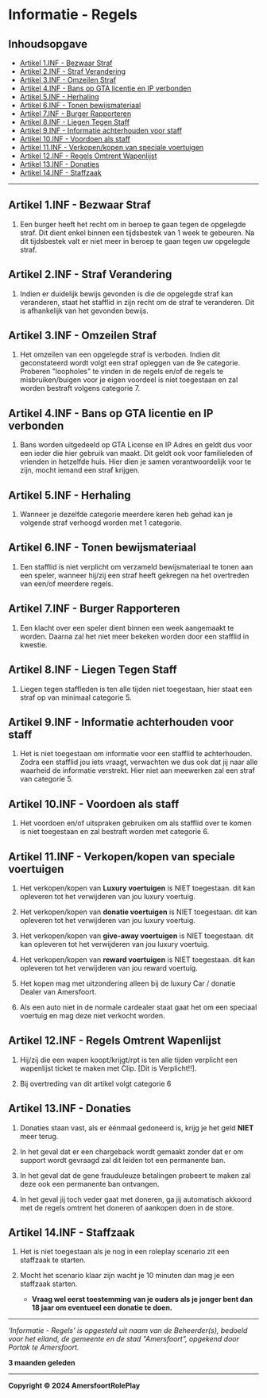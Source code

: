 # Informatie - Regels

## Inhoudsopgave

- [Artikel 1.INF - Bezwaar Straf](#artikel-1inf---bezwaar-straf)
- [Artikel 2.INF - Straf Verandering](#artikel-2inf---straf-verandering)
- [Artikel 3.INF - Omzeilen Straf](#artikel-3inf---omzeilen-straf)
- [Artikel 4.INF - Bans op GTA licentie en IP verbonden](#artikel-4inf---bans-op-gta-licentie-en-ip-verbonden)
- [Artikel 5.INF - Herhaling](#artikel-5inf---herhaling)
- [Artikel 6.INF - Tonen bewijsmateriaal](#artikel-6inf---tonen-bewijsmateriaal)
- [Artikel 7.INF - Burger Rapporteren](#artikel-7inf---burger-rapporteren)
- [Artikel 8.INF - Liegen Tegen Staff](#artikel-8inf---liegen-tegen-staff)
- [Artikel 9.INF - Informatie achterhouden voor staff](#artikel-9inf---informatie-achterhouden-voor-staff)
- [Artikel 10.INF - Voordoen als staff](#artikel-10inf---voordoen-als-staff)
- [Artikel 11.INF - Verkopen/kopen van speciale voertuigen](#artikel-11inf---verkopenkopen-van-speciale-voertuigen)
- [Artikel 12.INF - Regels Omtrent Wapenlijst](#artikel-12inf---regels-omtrent-wapenlijst)
- [Artikel 13.INF - Donaties](#artikel-13inf---donaties)
- [Artikel 14.INF - Staffzaak](#artikel-14inf---staffzaak)

---

## Artikel 1.INF - Bezwaar Straf

1. Een burger heeft het recht om in beroep te gaan tegen de opgelegde straf. Dit dient enkel binnen een tijdsbestek van 1 week te gebeuren. Na dit tijdsbestek valt er niet meer in beroep te gaan tegen uw opgelegde straf.

## Artikel 2.INF - Straf Verandering

1. Indien er duidelijk bewijs gevonden is die de opgelegde straf kan veranderen, staat het stafflid in zijn recht om de straf te veranderen. Dit is afhankelijk van het gevonden bewijs.

## Artikel 3.INF - Omzeilen Straf

1. Het omzeilen van een opgelegde straf is verboden. Indien dit geconstateerd wordt volgt een straf opleggen van de 9e categorie. Proberen "loopholes" te vinden in de regels en/of de regels te misbruiken/buigen voor je eigen voordeel is niet toegestaan en zal worden bestraft volgens categorie 7.

## Artikel 4.INF - Bans op GTA licentie en IP verbonden

1. Bans worden uitgedeeld op GTA License en IP Adres en geldt dus voor een ieder die hier gebruik van maakt. Dit geldt ook voor familieleden of vrienden in hetzelfde huis. Hier dien je samen verantwoordelijk voor te zijn, mocht iemand een straf krijgen.

## Artikel 5.INF - Herhaling

1. Wanneer je dezelfde categorie meerdere keren heb gehad kan je volgende straf verhoogd worden met 1 categorie.

## Artikel 6.INF - Tonen bewijsmateriaal

1. Een stafflid is niet verplicht om verzameld bewijsmateriaal te tonen aan een speler, wanneer hij/zij een straf heeft gekregen na het overtreden van een/of meerdere regels.

## Artikel 7.INF - Burger Rapporteren

1. Een klacht over een speler dient binnen een week aangemaakt te worden. Daarna zal het niet meer bekeken worden door een stafflid in kwestie.

## Artikel 8.INF - Liegen Tegen Staff

1. Liegen tegen staffleden is ten alle tijden niet toegestaan, hier staat een straf op van minimaal categorie 5.

## Artikel 9.INF - Informatie achterhouden voor staff

1. Het is niet toegestaan om informatie voor een stafflid te achterhouden. Zodra een stafflid jou iets vraagt, verwachten we dus ook dat jij naar alle waarheid de informatie verstrekt. Hier niet aan meewerken zal een straf van categorie 5.

## Artikel 10.INF - Voordoen als staff

1. Het voordoen en/of uitspraken gebruiken om als stafflid over te komen is niet toegestaan en zal bestraft worden met categorie 6.

## Artikel 11.INF - Verkopen/kopen van speciale voertuigen

1. Het verkopen/kopen van **Luxury voertuigen** is NIET toegestaan. dit kan opleveren tot het verwijderen van jou luxury voertuig.

2. Het verkopen/kopen van **donatie voertuigen** is NIET toegestaan. dit kan opleveren tot het verwijderen van jou luxury voertuig.

3. Het verkopen/kopen van **give-away voertuigen** is NIET toegestaan. dit kan opleveren tot het verwijderen van jou luxury voertuig.

4. Het verkopen/kopen van **reward voertuigen** is NIET toegestaan. dit kan opleveren tot het verwijderen van jou reward voertuig.

5. Het kopen mag met uitzondering alleen bij de luxury Car / donatie Dealer van Amersfoort.

6. Als een auto niet in de normale cardealer staat gaat het om een speciaal voertuig en mag deze niet verkocht worden.

## Artikel 12.INF - Regels Omtrent Wapenlijst

1. Hij/zij die een wapen koopt/krijgt/rpt is ten alle tijden verplicht een wapenlijst ticket te maken met Clip. [Dit is Verplicht!!].

2. Bij overtreding van dit artikel volgt categorie 6

## Artikel 13.INF - Donaties

1. Donaties staan vast, als er éénmaal gedoneerd is, krijg je het geld **NIET** meer terug.

2. In het geval dat er een chargeback wordt gemaakt zonder dat er om support wordt gevraagd zal dit leiden tot een permanente ban.

3. In het geval dat de gene frauduleuze betalingen probeert te maken zal deze ook een permanente ban ontvangen.

4. In het geval jij toch veder gaat met doneren, ga jij automatisch akkoord met de regels omtrent het doneren of aankopen doen in de store.

## Artikel 14.INF - Staffzaak

1. Het is niet toegestaan als je nog in een roleplay scenario zit een staffzaak te starten.

2. Mocht het scenario klaar zijn wacht je 10 minuten dan mag je een staffzaak starten.

   - **Vraag wel eerst toestemming van je ouders als je jonger bent dan 18 jaar om eventueel een donatie te doen.**

---

*'Informatie - Regels' is opgesteld uit naam van de Beheerder(s), bedoeld voor het eiland, de gemeente en de stad "Amersfoort", opgekend door Portak te Amersfoort.*

**3 maanden geleden**

---

**Copyright © 2024 AmersfoortRolePlay**